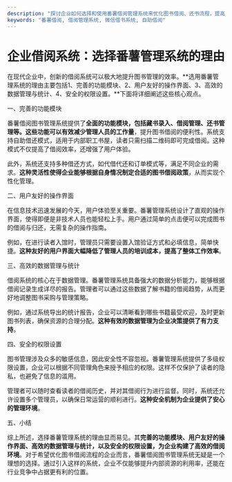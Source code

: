 ```yaml
---
description: "探讨企业如何选择和使用番薯借阅管理系统来优化图书借阅、还书流程，提高管理效率。"
keywords: "番薯借阅, 借阅管理系统, 微信借书系统, 自助借阅"
---
```

# 企业借阅系统：选择番薯管理系统的理由

在现代企业中，创新的借阅系统可以极大地提升图书管理的效率。**选用番薯管理系统的理由主要包括1、完善的功能模块、2、用户友好的操作界面、3、高效的数据管理与统计、4、安全的权限设置。**下面将详细阐述这些核心观点。

一、完善的功能模块

番薯借阅图书管理系统提供了**全面的功能模块，包括藏书录入、借阅管理、还书管理等。这些功能可以有效减少管理人员的工作量**，提升图书借阅的便利性。系统支持自助借还模式，适用于内部职工书屋，读者只需扫描二维码即可完成借阅。这种模式不仅提高了借阅效率，还增强了用户体验。

此外，系统还支持多种借还方式，如代借代还和订单模式等，满足不同企业的需求。**这种灵活性使得企业能够根据自身情况制定合适的图书借阅政策**，从而实现个性化管理。

二、用户友好的操作界面

在信息技术迅速发展的今天，用户体验至关重要。番薯管理系统设计了直观的操作界面，使得即便是非技术人员也能轻松上手。用户通过简单的点击便可以完成图书的借阅与归还，无需复杂的操作指南。

例如，在进行读者入馆时，管理员只需要设置入馆验证方式和必填信息，简单快捷。**这种友好的用户界面大幅降低了管理人员的培训成本，提高了整体工作效率**。

三、高效的数据管理与统计

借阅系统的核心在于数据管理。番薯管理系统具备强大的数据分析能力，能够根据借阅记录生成详尽的报告。管理者可以通过这些数据了解书籍的借阅趋势，从而更好地调整图书采购与管理策略。

例如，通过系统导出的统计报告，企业可以清晰看到哪些书籍最受欢迎，及时更新图书列表，确保资源的合理分配。**这种有效的数据管理为企业决策提供了有力支持**。

四、安全的权限设置

图书管理涉及众多的敏感信息，因此安全性不容忽视。番薯管理系统提供了多级权限设置，企业可以根据不同管理角色来授予相应的权限。这样不仅保护了读者的隐私，也避免了信息的滥用。

管理者可以随时查看读者的借阅历史，并对其借阅行为进行监督。同时，系统还允许设置多个管理员，以确保日常运营的顺利进行。**这种安全机制为企业提供了安心的管理环境**。

五、小结

综上所述，选择番薯管理系统的理由显而易见。其**完善的功能模块、用户友好的操作界面、高效的数据管理与统计，以及安全的权限设置，为企业构建了高效的借阅环境**。对于希望优化图书借阅流程的企业而言，番薯借阅图书管理系统无疑是一个理想的选择。通过引入这样的系统，企业不仅能够提升内部资源的利用率，还能在行业竞争中占据更有利的位置。
